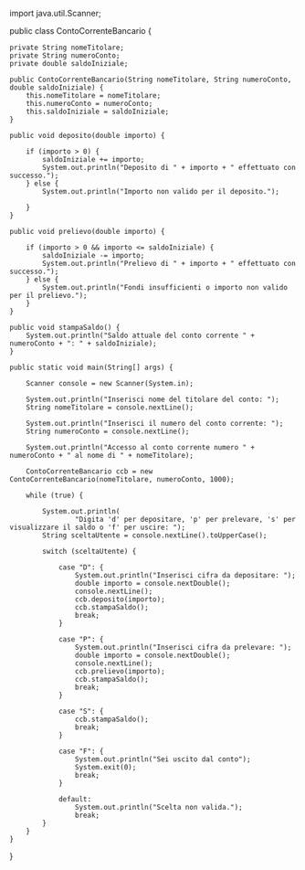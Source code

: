 import java.util.Scanner;

public class ContoCorrenteBancario {

    private String nomeTitolare;
    private String numeroConto;
    private double saldoIniziale;

    public ContoCorrenteBancario(String nomeTitolare, String numeroConto, double saldoIniziale) {
        this.nomeTitolare = nomeTitolare;
        this.numeroConto = numeroConto;
        this.saldoIniziale = saldoIniziale;
    }

    public void deposito(double importo) {

        if (importo > 0) {
            saldoIniziale += importo;
            System.out.println("Deposito di " + importo + " effettuato con successo.");
        } else {
            System.out.println("Importo non valido per il deposito.");

        }
    }

    public void prelievo(double importo) {

        if (importo > 0 && importo <= saldoIniziale) {
            saldoIniziale -= importo;
            System.out.println("Prelievo di " + importo + " effettuato con successo.");
        } else {
            System.out.println("Fondi insufficienti o importo non valido per il prelievo.");
        }
    }

    public void stampaSaldo() {
        System.out.println("Saldo attuale del conto corrente " + numeroConto + ": " + saldoIniziale);
    }

    public static void main(String[] args) {

        Scanner console = new Scanner(System.in);

        System.out.println("Inserisci nome del titolare del conto: ");
        String nomeTitolare = console.nextLine();

        System.out.println("Inserisci il numero del conto corrente: ");
        String numeroConto = console.nextLine();

        System.out.println("Accesso al conto corrente numero " + numeroConto + " al nome di " + nomeTitolare);

        ContoCorrenteBancario ccb = new ContoCorrenteBancario(nomeTitolare, numeroConto, 1000);

        while (true) {

            System.out.println(
                    "Digita 'd' per depositare, 'p' per prelevare, 's' per visualizzare il saldo o 'f' per uscire: ");
            String sceltaUtente = console.nextLine().toUpperCase();

            switch (sceltaUtente) {

                case "D": {
                    System.out.println("Inserisci cifra da depositare: ");
                    double importo = console.nextDouble();
                    console.nextLine();
                    ccb.deposito(importo);
                    ccb.stampaSaldo();
                    break;
                }

                case "P": {
                    System.out.println("Inserisci cifra da prelevare: ");
                    double importo = console.nextDouble();
                    console.nextLine();
                    ccb.prelievo(importo);
                    ccb.stampaSaldo();
                    break;
                }

                case "S": {
                    ccb.stampaSaldo();
                    break;
                }

                case "F": {
                    System.out.println("Sei uscito dal conto");
                    System.exit(0);
                    break;
                }

                default:
                    System.out.println("Scelta non valida.");
                    break;
            }
        }
    }
}

